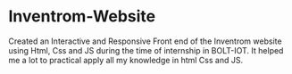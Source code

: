 # Inventrom-Website
Created an Interactive and Responsive  Front end of the Inventrom website using Html, Css and JS during the time of internship in BOLT-IOT. It helped me a lot to practical apply all my knowledge in html Css and JS.
